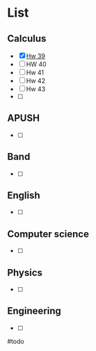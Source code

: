 # List

## Calculus
- [x] [Hw 39](https://cvilleschools.instructure.com/courses/40289/assignments/534641)
- [ ] HW 40
- [ ] Hw 41
- [ ] Hw 42
- [ ] Hw 43
- [ ] 
## APUSH
- [ ] 
## Band 
- [ ] 
## English
- [ ] 
## Computer science
- [ ] 
## Physics 
- [ ] 
## Engineering
- [ ] 

#todo
